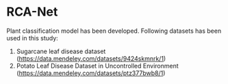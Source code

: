 # RCA-Net
Plant classification model has been developed. Following datasets has been used in this study: 
1. Sugarcane leaf disease dataset (https://data.mendeley.com/datasets/9424skmnrk/1)
2. Potato Leaf Disease Dataset in Uncontrolled Environment (https://data.mendeley.com/datasets/ptz377bwb8/1)
